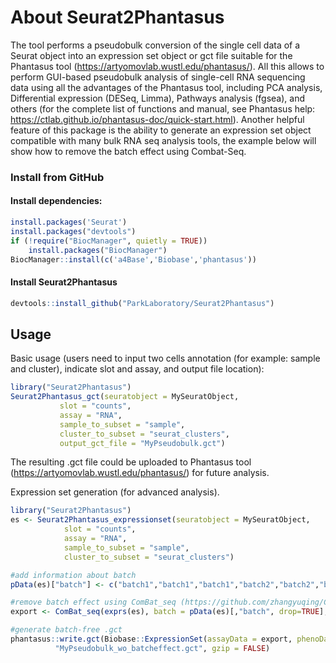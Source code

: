 # About Seurat2Phantasus
The tool performs a pseudobulk conversion of the single cell data of a Seurat object into an expression set object or gct file suitable for the Phantasus tool (https://artyomovlab.wustl.edu/phantasus/).
All this allows to perform GUI-based pseudobulk analysis of single-cell RNA sequencing data using all the advantages of the Phantasus tool, including PCA analysis, Differential expression (DESeq, Limma), 
Pathways analysis (fgsea), and others (for the complete list of functions and manual, see Phantasus help: https://ctlab.github.io/phantasus-doc/quick-start.html). 
Another helpful feature of this package is the ability to generate an expression set object compatible with many bulk RNA seq analysis tools, the example below will show how to remove the batch effect using Combat-Seq.

### Install from GitHub
#### Install dependencies:
```r
install.packages('Seurat')
install.packages("devtools")
if (!require("BiocManager", quietly = TRUE))
    install.packages("BiocManager")
BiocManager::install(c('a4Base','Biobase','phantasus'))
```
#### Install Seurat2Phantasus
```r
devtools::install_github("ParkLaboratory/Seurat2Phantasus")
```
## Usage

Basic usage (users need to input two cells annotation (for example: sample and cluster), indicate slot and assay, and output file location):

```r
library("Seurat2Phantasus")
Seurat2Phantasus_gct(seuratobject = MySeuratObject,
           slot = "counts",
           assay = "RNA",
           sample_to_subset = "sample",
           cluster_to_subset = "seurat_clusters",
           output_gct_file = "MyPseudobulk.gct")
```
The resulting .gct file could be uploaded to Phantasus tool (https://artyomovlab.wustl.edu/phantasus/) for future analysis.

Expression set generation (for advanced analysis).

```r
library("Seurat2Phantasus")
es <- Seurat2Phantasus_expressionset(seuratobject = MySeuratObject,
            slot = "counts",
            assay = "RNA",
            sample_to_subset = "sample",
            cluster_to_subset = "seurat_clusters")

#add information about batch
pData(es)["batch"] <- c("batch1","batch1","batch1","batch2","batch2","batch2")

#remove batch effect using ComBat_seq (https://github.com/zhangyuqing/ComBat-seq)
export <- ComBat_seq(exprs(es), batch = pData(es)[,"batch", drop=TRUE], group = NULL)

#generate batch-free .gct
phantasus::write.gct(Biobase::ExpressionSet(assayData = export, phenoData = new("AnnotatedDataFrame",pData(es))), 
          "MyPseudobulk_wo_batcheffect.gct", gzip = FALSE)

```
